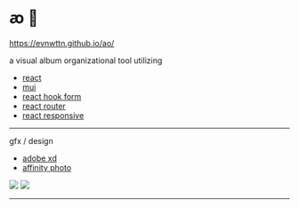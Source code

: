 # ꜵ :musical_score:

https://evnwttn.github.io/ao/

a visual album organizational tool utilizing
<ul>
    <li><a href="https://reactjs.org/">react</a></li>
    <li><a href="https://mui.com/">mui</a></li>
    <li><a href="https://react-hook-form.com/">react hook form</a></li>
    <li><a href="https://github.com/remix-run/react-router">react router</a></li>
    <li><a href="https://github.com/yocontra/react-responsive">react responsive</a></li>
</ul>

---

gfx / design
<ul>
    <li><a href="https://adobe.com/xd">adobe xd</a></li>
    <li><a href="https://affinity.serif.com/">affinity photo</a></li>
</ul>

<img src="https://i.ibb.co/brfCqjP/aohome.png">
<img src="https://i.ibb.co/RQTq9q5/aoapp.png">

---
